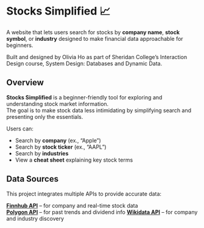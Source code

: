 # Stocks Simplified 📈

A website that lets users search for stocks by **company name**, **stock symbol**, or **industry** designed to make financial data approachable for beginners.

Built and designed by Olivia Ho as part of Sheridan College’s Interaction Design course,
System Design: Databases and Dynamic Data.

## Overview
**Stocks Simplified** is a beginner-friendly tool for exploring and understanding stock market information.  
The goal is to make stock data less intimidating by simplifying search and presenting only the essentials.

Users can:
- Search by **company** (ex., “Apple”)
- Search by **stock ticker** (ex., “AAPL”)
- Search by **industries**
- View a **cheat sheet** explaining key stock terms

## Data Sources
This project integrates multiple APIs to provide accurate data:

[**Finnhub API**](https://finnhub.io) – for company and real-time stock data  
[**Polygon API**](https://polygon.io) – for past trends and dividend info 
[**Wikidata API**](https://www.wikidata.org) – for company and industry discovery 
